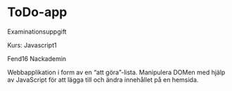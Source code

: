 # ToDo-app
Examinationsuppgift 

Kurs: Javascript1 

Fend16 Nackademin

Webbapplikation i form av en “att göra”-lista. Manipulera DOMen med hjälp av JavaScript för att lägga till och ändra innehållet på en hemsida.
